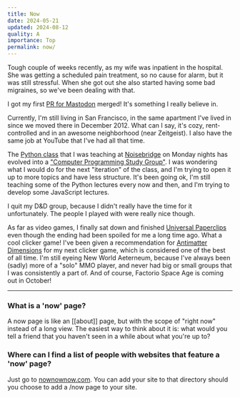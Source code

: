 ```yaml
---
title: Now
date: 2024-05-21
updated: 2024-08-12
quality: A
importance: Top
permalink: now/
---
```


Tough couple of weeks recently, as my wife was inpatient in the hospital. She was getting a scheduled pain treatment, so no cause for alarm, but it was still stressful. When she got out she also started having some bad migraines, so we've been dealing with that.

I got my first [PR for Mastodon](https://github.com/mastodon/mastodon/pull/26910) merged! It's something I really believe in.

Currently, I'm still living in San Francisco, in the same apartment I've lived in since we moved there in December 2012. What can I say, it's cozy, rent-controlled and in an awesome neighborhood (near Zeitgeist). I also have the same job at YouTube that I've had all that time.

The [Python class](https://www.noisebridge.net/wiki/PyClass) that I was teaching at [Noisebridge](http://noisebridge.net/) on Monday nights has evolved into a ["Computer Programming Study Group"](https://www.noisebridge.net/wiki/Computer_Programming_Study_Group). I was wondering what I would do for the next "iteration" of the class, and I'm trying to open it up to more topics and have less structure. It's been going ok, I'm still teaching some of the Python lectures every now and then, and I'm trying to develop some JavaScript lectures.

I quit my D&D group, because I didn't really have the time for it unfortunately. The people I played with were really nice though.

As far as video games, I finally sat down and finished [Universal Paperclips](https://www.decisionproblem.com/paperclips/index2.html) even though the ending had been spoiled for me a long time ago. What a cool clicker game! I've been given a recommendation for [Antimatter Dimensions](https://ivark.github.io/AntimatterDimensions/) for my next clicker game, which is considered one of the best of all time. I'm still eyeing New World Aeterneum, because I've always been (sadly) more of a "solo" MMO player, and never had big or small groups that I was consistently a part of. And of course, Factorio Space Age is coming out in October!

---

### What is a 'now' page?

A now page is like an [[about]] page, but with the scope of "right now" instead of a long view. The easiest way to think about it is: what would you tell a friend that you haven't seen in a while about what you're up to?

### Where can I find a list of people with websites that feature a 'now' page?

Just go to [nownownow.com](https://nownownow.com). You can add your site to that directory should you choose to add a /now page to your site.
